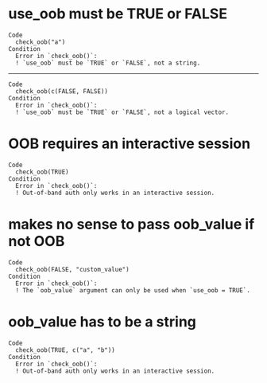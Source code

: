 # use_oob must be TRUE or FALSE

    Code
      check_oob("a")
    Condition
      Error in `check_oob()`:
      ! `use_oob` must be `TRUE` or `FALSE`, not a string.

---

    Code
      check_oob(c(FALSE, FALSE))
    Condition
      Error in `check_oob()`:
      ! `use_oob` must be `TRUE` or `FALSE`, not a logical vector.

# OOB requires an interactive session

    Code
      check_oob(TRUE)
    Condition
      Error in `check_oob()`:
      ! Out-of-band auth only works in an interactive session.

# makes no sense to pass oob_value if not OOB

    Code
      check_oob(FALSE, "custom_value")
    Condition
      Error in `check_oob()`:
      ! The `oob_value` argument can only be used when `use_oob = TRUE`.

# oob_value has to be a string

    Code
      check_oob(TRUE, c("a", "b"))
    Condition
      Error in `check_oob()`:
      ! Out-of-band auth only works in an interactive session.

